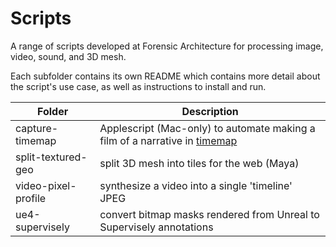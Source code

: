# Scripts
A range of scripts developed at Forensic Architecture for processing image,
video, sound, and 3D mesh.

Each subfolder contains its own README which contains more detail about the
script's use case, as well as instructions to install and run.

| Folder | Description |
| ------ | ----------- |
| capture-timemap | Applescript (Mac-only) to automate making a film of a narrative in [timemap](https://github.com/forensic-architecture/timemap) |
| split-textured-geo | split 3D mesh into tiles for the web (Maya) |
| video-pixel-profile | synthesize a video into a single 'timeline' JPEG |
| ue4-supervisely | convert bitmap masks rendered from Unreal to Supervisely annotations | 
